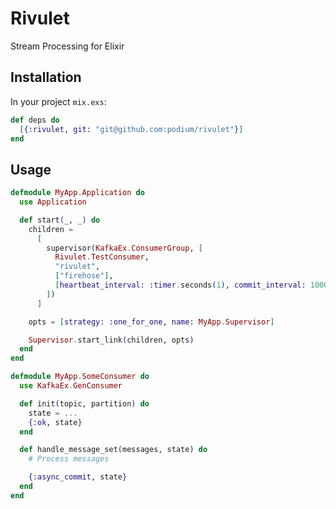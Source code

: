 # Rivulet

Stream Processing for Elixir

## Installation

In your project `mix.exs`:

```elixir
def deps do
  [{:rivulet, git: "git@github.com:podium/rivulet"}]
end
```

## Usage

```elixir
defmodule MyApp.Application do
  use Application

  def start(_, _) do
    children =
      [
        supervisor(KafkaEx.ConsumerGroup, [
          Rivulet.TestConsumer,
          "rivulet",
          ["firehose"],
          [heartbeat_interval: :timer.seconds(1), commit_interval: 1000]
        ])
      ]

    opts = [strategy: :one_for_one, name: MyApp.Supervisor]

    Supervisor.start_link(children, opts)
  end
end
```

```elixir
defmodule MyApp.SomeConsumer do
  use KafkaEx.GenConsumer

  def init(topic, partition) do
    state = ...
    {:ok, state}
  end

  def handle_message_set(messages, state) do
    # Process messages

    {:async_commit, state}
  end
end
```
